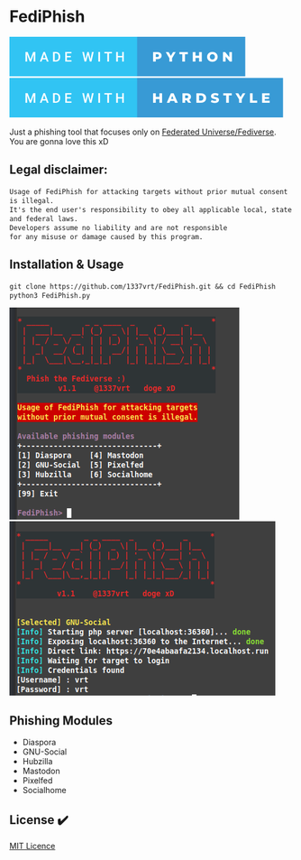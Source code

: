# FediPhish
![made with python](https://raw.githubusercontent.com/1337vrt/FediPhish/main/img/made-with-python.svg)
![hardstyle](https://raw.githubusercontent.com/1337vrt/FediPhish/main/img/made-with-hardstyle.svg)

Just a phishing tool that focuses only on [Federated Universe/Fediverse](https://en.wikipedia.org/wiki/Fediverse).<br>
You are gonna love this xD
## Legal disclaimer:
```
Usage of FediPhish for attacking targets without prior mutual consent is illegal. 
It's the end user's responsibility to obey all applicable local, state and federal laws. 
Developers assume no liability and are not responsible
for any misuse or damage caused by this program.
```
## Installation & Usage
```
git clone https://github.com/1337vrt/FediPhish.git && cd FediPhish
python3 FediPhish.py
```
![FediPhish](https://raw.githubusercontent.com/1337vrt/FediPhish/main/img/FP.png)
![FediPhish](https://raw.githubusercontent.com/1337vrt/FediPhish/main/img/FP1.png)
## Phishing Modules
- Diaspora
- GNU-Social
- Hubzilla
- Mastodon
- Pixelfed
- Socialhome

## License  :heavy_check_mark:
[MIT Licence](https://github.com/1337vrt/FediPhish/blob/main/LICENSE)
